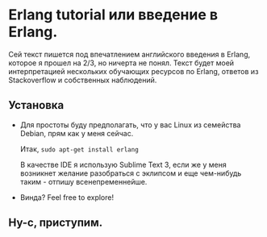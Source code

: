 # Erlang tutorial или введение в Erlang.

Сей текст пишется под впечатлением английского введения в Erlang, которое я прошел на 2/3, но ничерта не понял.
Текст будет моей интерпретацией нескольких обучающих ресурсов по Erlang, ответов из Stackoverflow и собственных наблюдений.

## Установка

*	Для простоты буду предполагать, что у вас Linux из семейства Debian, прям как у меня сейчас.
	
	Итак, 
	`sudo apt-get install erlang`

	В качестве IDE я использую Sublime Text 3, если же у меня возникнет желание разобраться с эклипсом и еще чем-нибудь таким - отпишу всенепременнейше.

* Винда? Feel free to explore!

## Ну-с, приступим.



